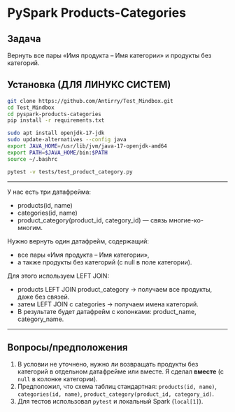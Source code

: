 # PySpark Products-Categories

## Задача
Вернуть все пары «Имя продукта – Имя категории» и продукты без категорий.

## Установка (ДЛЯ ЛИНУКС СИСТЕМ)
```bash
git clone https://github.com/Antirry/Test_Mindbox.git
cd Test_Mindbox
cd pyspark-products-categories
pip install -r requirements.txt

sudo apt install openjdk-17-jdk
sudo update-alternatives --config java
export JAVA_HOME=/usr/lib/jvm/java-17-openjdk-amd64
export PATH=$JAVA_HOME/bin:$PATH
source ~/.bashrc

pytest -v tests/test_product_category.py
```
---

У нас есть три датафрейма:

- products(id, name)
- categories(id, name)
- product_category(product_id, category_id) — связь многие-ко-многим.

Нужно вернуть один датафрейм, содержащий:

- все пары «Имя продукта – Имя категории»,
- а также продукты без категорий (с null в поле категории).

Для этого используем LEFT JOIN:

- products LEFT JOIN product_category → получаем все продукты, даже без связей.
- затем LEFT JOIN с categories → получаем имена категорий.
- В результате будет датафрейм с колонками: product_name, category_name.

---

## Вопросы/предположения

1. В условии не уточнено, нужно ли возвращать продукты без категорий в отдельном датафрейме или вместе. Я сделал **вместе** (с `null` в колонке категории).  
2. Предположил, что схема таблиц стандартная: `products(id, name)`, `categories(id, name)`, `product_category(product_id, category_id)`.  
3. Для тестов использовал `pytest` и локальный Spark (`local[1]`).  

